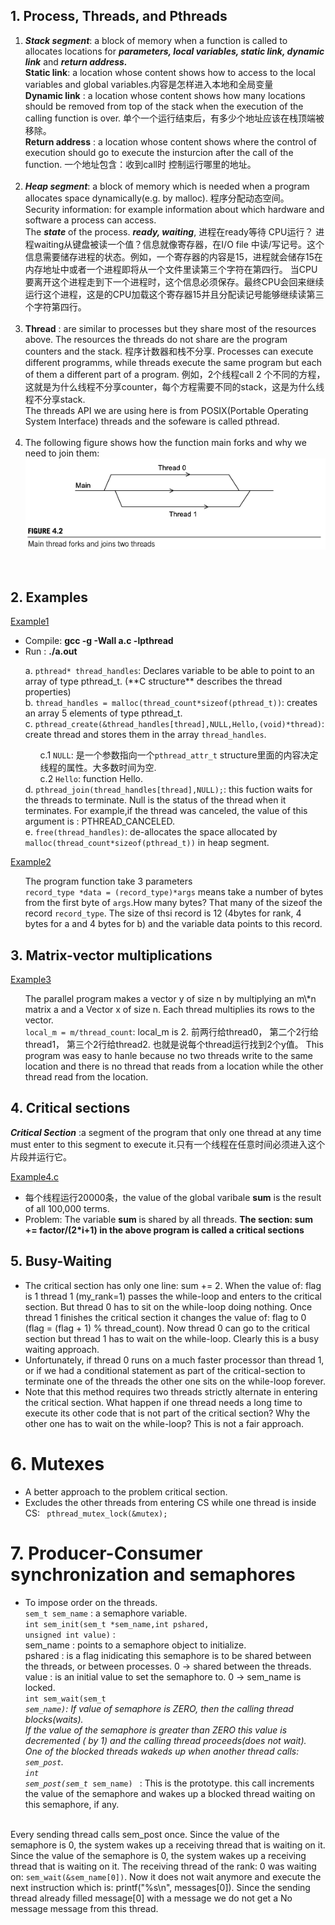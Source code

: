 ## 1. Process, Threads, and Pthreads
1. ***Stack segment***: a block of memory when a function is called to allocates locations for  ***parameters, local variables, static link, dynamic link*** and ***return address.*** <br>
**Static link**: a location whose content shows how to access to the local variables and global variables.内容是怎样进入本地和全局变量<br>
**Dynamic link** : a location whose content shows how many locations should be removed from top of the stack when the execution of the calling function is over. 单个一个运行结束后，有多少个地址应该在栈顶端被移除。<br>
**Return address** : a location whose content shows where the control of execution should go to execute the insturcion after the call of the function. 一个地址包含：收到call时 控制运行哪里的地址。<br><br>
2. ***Heap segment***: a block of memory which is needed when a program allocates space dynamically(e.g. by malloc). 程序分配动态空间。<br>
Security information: for example information about which hardware and software a process can access.<br>
The ***state*** of the process. ***ready, waiting***, 进程在ready等待 CPU运行？ 进程waiting从键盘被读一个值？信息就像寄存器，在I/O file 中读/写记号。这个信息需要储存进程的状态。例如，一个寄存器的内容是15，进程就会储存15在内存地址中或者一个进程即将从一个文件里读第三个字符在第四行。 当CPU要离开这个进程走到下一个进程时，这个信息必须保存。最终CPU会回来继续运行这个进程，这是的CPU加载这个寄存器15并且分配读记号能够继续读第三个字符第四行。<br><br>
3. **Thread** : are similar to processes but they share most of the resources above. The resources the threads do not share are the program counters and the stack. 程序计数器和栈不分享. Processes can execute different programms, while threads execute the same program but each of them a different part of a program. 例如，2个线程call 2 个不同的方程，这就是为什么线程不分享counter，每个方程需要不同的stack，这是为什么线程不分享stack.<br>
The threads API we are using here is from POSIX(Portable Operating System Interface) threads and the sofeware is called pthread.<br><br>
4. The following figure shows how the function main forks and why we need to join them:<br>
![fok image](https://github.com/Mira-Qiu/Shared-memory-architecture/blob/master/1.1.png?raw=true)<br>
<br>

## 2. Examples

[Example1](https://github.com/Mira-Qiu/Shared-memory-architecture/blob/master/a1.c)<br>
* Compile: <strong> gcc -g -Wall a.c -lpthread</strong><br>
* Run : <strong> ./a.out</strong><br>
<ul>a. <code>pthread* thread_handles</code>: Declares variable to be able to point to an array of type pthread_t. (**C structure** describes the thread properties)<br>
b. <code>thread_handles = malloc(thread_count*sizeof(pthread_t))</code>: creates an array 5 elements of type pthread_t.<br>
c. <code>pthread_create(&thread_handles[thread],NULL,Hello,(void)*thread)</code>: create thread and stores them in the array <code>thread_handles</code>.
  <ul>c.1 <code>NULL</code>: 是一个参数指向一个<code>pthread_attr_t</code> structure里面的内容决定线程的属性。大多数时间为空.<br>
    c.2 <code>Hello</code>: function Hello.<br></ul>
d. <code>pthread_join(thread_handles[thread],NULL);</code>: this fuction waits for the threads to terminate. Null is the status of the thread when it terminates. For example,if the thread was canceled, the value of this argument is : PTHREAD_CANCELED.<br>
  e. <code>free(thread_handles)</code>: de-allocates the space allocated by <code>malloc(thread_count*sizeof(pthread_t))</code> in heap segment.<br>
</ul>

[Example2](https://github.com/Mira-Qiu/Shared-memory-architecture/blob/master/Example2.c) <br>
<ul>The program function take 3 parameters <br>
<code>record_type *data = (record_type)*args</code> means take a number of bytes from the first byte of <code>args</code>.How many bytes? That many of the sizeof the record <code>record_type</code>. The size of thsi record is 12 (4bytes for rank, 4 bytes for a and 4 bytes for b) and the variable data points to this record.<br></ul>

## 3. Matrix-vector multiplications
[Example3](https://github.com/Mira-Qiu/Shared-memory-architecture/blob/master/Example3-Matrix-VectorMulti.c)<br>
<ul>The parallel program makes a vector y of size n by multiplying an m\*n matrix a and a Vector x of size n. Each thread multiplies its rows to the vector.<br>
<code>local_m = m/thread_count</code>: local_m is 2. 前两行给thread0， 第二个2行给thread1， 第三个2行给thread2. 也就是说每个thread运行找到2个y值。 This program was easy to hanle because no two threads write to the same location and there is no thread that reads from a location while the other thread read from the location.<br>
</ul>

## 4. Critical sections
***Critical Section*** :a segment of the program that only one thread at any time must enter to this segment to execute it.只有一个线程在任意时间必须进入这个片段并运行它。<br>

[Example4.c](https://github.com/Mira-Qiu/Shared-memory-architecture/blob/master/Example4_calculate_Pi.c)<br>
* 每个线程运行20000条，the value of the global varibale **sum** is the result of all 100,000 terms.<br>
* Problem: The variable **sum** is shared by all threads. **The section: sum += factor/(2\*i+1) in the above program is called a critical sections**<br>

## 5. Busy-Waiting

* The critical section has only one line: sum += 2. When the value of: flag is 1 thread 1 (my_rank=1) passes the while-loop and enters to the critical section. But thread 0 has to sit on the while-loop doing nothing. Once thread 1 finishes the critical section it changes the value of: flag to 0 (flag = (flag + 1) % thread_count). Now thread 0 can go to the critical section but thread 1 has to wait on the while-loop. Clearly this is a busy waiting approach.<br>
* Unfortunately, if thread 0 runs on a much faster processor than thread 1, or if we had a conditional statement as part of the critical-section to terminate one of the threads the other one sits on the while-loop forever. <br>
* Note that this method requires two threads strictly alternate in entering the critical section. What happen if one thread needs a long time to execute its other code that is not part of the critical section? Why the other one has to wait on the while-loop? This is not a fair approach.<br>

# 6. Mutexes
* A better approach to the problem critical section.<br>
* Excludes the other threads from entering CS while one thread is inside CS:
<code> pthread_mutex_lock(&mutex);</code><br>

# 7. Producer-Consumer synchronization and semaphores
*  To impose order on the threads.<br>
<code>sem_t sem_name</code> : a semaphore variable.<br>
<code>int sem_init(sem_t *sem_name,int pshared, unsigned int value)</code> : <br>
  sem_name : points to a semaphore object to initialize.<br>
  pshared : is a flag inidicating this semaphore is to be shared between the threads, or between processes. 0 -> shared between the threads.<br>
  value : is an initial value to set the semaphore to. 0 -> sem_name is locked.<br>
  <code>int sem_wait(sem_t *sem_name)</code>: 
  If value of semaphore is  ZERO, then the calling thread blocks(waits). <br>
  If the value of the semaphore is greater than ZERO this value is decremented ( by 1) and the calling thread proceeds(does not wait). <br>
  One of the blocked threads wakeds up when another thread calls: <code>sem_post</code>.<br>
  <code>int sem_post(sem_t* sem_name) </code> : This is the prototype. this call increments the value of the semaphore and wakes up a blocked thread waiting on this semaphore, if any. <br>
<br>
Every sending thread calls sem_post once. Since the value of the semaphore is 0, the system wakes up a receiving thread that is waiting on it. Since the value of the semaphore is 0, the system wakes up a receiving thread that is waiting on it. The receiving thread of the rank: 0 was waiting on: <code>sem_wait(&sem_name[0])</code>. Now it does not wait anymore and execute the next instruction which is: printf("%s\n", messages[0]). Since the sending thread already filled message[0] with a message we do not get a No message message from this thread. <br>
